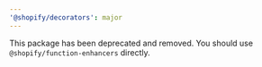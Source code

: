 ```yaml
---
'@shopify/decorators': major
---
```


This package has been deprecated and removed. You should use `@shopify/function-enhancers` directly.
